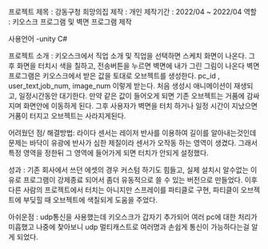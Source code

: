 
프로젝트 제목 : 강동구청 희망의집
제작 : 개인
제작기간 : 2022/04 ~ 2022/04
역할 : 키오스크 프로그램 및 벽면 프로그램 제작

사용언어
-unity C#

프로젝트 소개 : 
키오스크에서 직업 소개 및 직업을 선택하면
스케치 화면이 나온다. 그후 화면을 터치시 색을 칠하고,
전송버튼을 누르면 벽면에 내가 그린 그림이 나온다
벽면프로그램은 키오스크에서 받은 값을 토대로 
오브젝트를 생성한다. pc_id , user_text,job_num, image_num 이렇게 받는다.
처음 생성시 애니메이션이 재생되고, 일정시간동안 대기한다.
만약 같은 값이 들어오게 되면 기존 오브젝트는 거품에 감싸지며 화면안에 이동하게 된다.
그후 사용자가 벽면을 터치 하거나 일정 시간이 지났으면 거품이 터지고 오브젝트는 사라지게된다.

어려웠던 점/ 해결방법: 
라이다 센서는 레이저 반사를 이용하여 길이를 알아내는것인데
문제는 바닥이 유광에 반사가 심한 제질이라 센서가 오작동 하는 영역이 생겼다.
그래서 특정 영역을 정한뒤 그 영역에 들어가게 되면 터치가 안되게 설정했다.

성과 : 
기존 회사에서 쓰던 에셋의 경우 커스텀 하기도 힘들고, 실제 설치시
알수없는 이유로 프로그램이 강제종료 되어서 좀더 유동적으로 쓸 수 있는 버전으로 만들었다.
이후 다른 사람의 프로젝트에서 터치는 아니지만 스프레이를 파티클로 구현, 파티클이 오브젝트에
부딪힐 때 오브젝트에 색칠되게 도움을 주었다.

아쉬운점 :
udp통신을 사용했는데 키오스크가 갑자기 추가되어 여러 pc에 대한 처리가 미흡했고
나중에 찾아보니 udp 멀티캐스트로 여러명과 손쉽게 통신이 가능하다는걸 알게 되었다.
